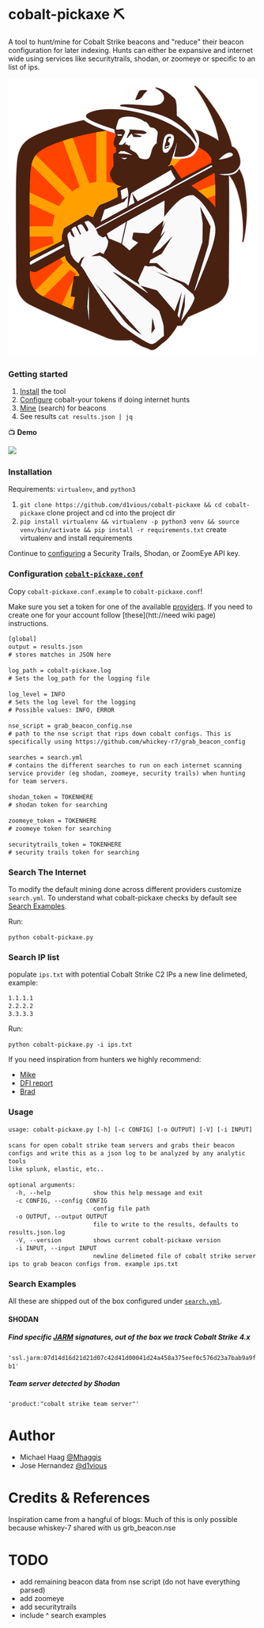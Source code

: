 # cobalt-pickaxe ⛏
A tool to hunt/mine for Cobalt Strike beacons and "reduce"
their beacon configuration for later indexing. Hunts can either be expansive and internet wide using services like securitytrails, shodan, or zoomeye or specific to an list of ips.

![](static/minerman.png)

### Getting started
 
1. [Install](#installation) the tool
2. [Configure](#configuration) cobalt-your tokens if doing internet hunts
3. [Mine](#search-examples) (search) for beacons
4. See results `cat results.json | jq`

:tv: **Demo**

![](static/demo.gif)

### Installation 

Requirements: `virtualenv`, and `python3`

1. `git clone https://github.com/d1vious/cobalt-pickaxe && cd cobalt-pickaxe` clone project and cd into the project dir
2. `pip install virtualenv && virtualenv -p python3 venv && source venv/bin/activate && pip install -r requirements.txt` create virtualenv and install requirements

Continue to [configuring](#configuration) a Security Trails, Shodan, or ZoomEye API key.

### Configuration [`cobalt-pickaxe.conf`](https://github.com/d1vious/cobalt-pickaxe/blob/master/cobalt-pickaxe.conf.example)

Copy `cobalt-pickaxe.conf.example` to `cobalt-pickaxe.conf`!

Make sure you set a token for one of the available [providers](https://github.com/d1vious/cobalt-pickaxe/blob/main/cobalt-pickaxe.conf.example#L18-L25). If you need to create one for your account follow [these](htt://need wiki page) instructions. 



```
[global]
output = results.json
# stores matches in JSON here

log_path = cobalt-pickaxe.log
# Sets the log_path for the logging file

log_level = INFO
# Sets the log level for the logging
# Possible values: INFO, ERROR

nse_script = grab_beacon_config.nse
# path to the nse script that rips down cobalt configs. This is specifically using https://github.com/whickey-r7/grab_beacon_config

searches = search.yml
# contains the different searches to run on each internet scanning service provider (eg shodan, zoomeye, security trails) when hunting for team servers.

shodan_token = TOKENHERE
# shodan token for searching

zoomeye_token = TOKENHERE
# zoomeye token for searching

securitytrails_token = TOKENHERE
# security trails token for searching
```

### Search The Internet
To modify the default mining done across different providers customize `search.yml`. To understand what cobalt-pickaxe checks by default see [Search Examples](#search-examples).

Run:

`python cobalt-pickaxe.py`

### Search IP list
populate `ips.txt` with potential Cobalt Strike C2 IPs a new line delimeted, example:

```
1.1.1.1
2.2.2.2
3.3.3.3
```

Run: 

`python cobalt-pickaxe.py -i ips.txt`

If you need inspiration from hunters we highly recommend:

* [Mike]()
* [DFI report]()
* [Brad]()

### Usage

```
usage: cobalt-pickaxe.py [-h] [-c CONFIG] [-o OUTPUT] [-V] [-i INPUT]

scans for open cobalt strike team servers and grabs their beacon configs and write this as a json log to be analyzed by any analytic tools
like splunk, elastic, etc..

optional arguments:
  -h, --help            show this help message and exit
  -c CONFIG, --config CONFIG
                        config file path
  -o OUTPUT, --output OUTPUT
                        file to write to the results, defaults to results.json.log
  -V, --version         shows current cobalt-pickaxe version
  -i INPUT, --input INPUT
                        newline delimeted file of cobalt strike server ips to grab beacon configs from. example ips.txt
```

### Search Examples

All these are shipped out of the box configured under [`search.yml`](https://github.com/d1vious/cobalt-pickaxe/blob/main/search.yml). 

#### SHODAN

##### Find specific [JARM](https://blog.cobaltstrike.com/2020/12/08/a-red-teamer-plays-with-jarm/) signatures, out of the box we track Cobalt Strike 4.x 
`'ssl.jarm:07d14d16d21d21d07c42d41d00041d24a458a375eef0c576d23a7bab9a9fb1'`

##### Team server detected by Shodan
`'product:"cobalt strike team server"'`


# Author

* Michael Haag [@Mhaggis]()
* Jose Hernandez [@d1vious](https://twitter.com/d1vious)

# Credits & References

Inspiration came from a hangful of blogs:
Much of this is only possible because whiskey-7 shared with us grb_beacon.nse

# TODO
* add remaining beacon data from nse script (do not have everything parsed)
* add zoomeye
* add securitytrails
* include ^ search examples
